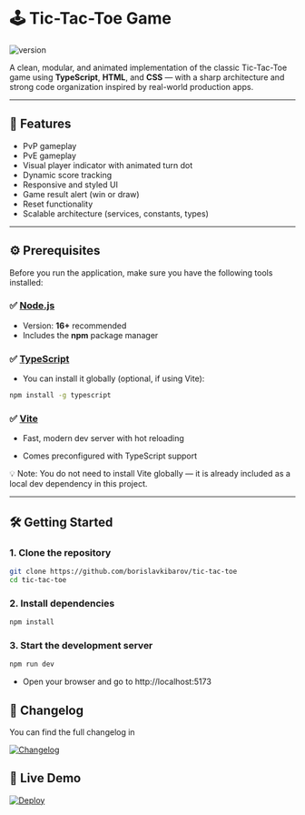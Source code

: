 # 🕹️ Tic-Tac-Toe Game

![version](https://img.shields.io/badge/version-1.1.0-blue.svg)

A clean, modular, and animated implementation of the classic Tic-Tac-Toe game using **TypeScript**, **HTML**, and **CSS** — with a sharp architecture and strong code organization inspired by real-world production apps.

---

## 🚀 Features

- PvP gameplay
- PvE gameplay
- Visual player indicator with animated turn dot
- Dynamic score tracking
- Responsive and styled UI
- Game result alert (win or draw)
- Reset functionality
- Scalable architecture (services, constants, types)

---

## ⚙️ Prerequisites

Before you run the application, make sure you have the following tools installed:

### ✅ [Node.js](https://nodejs.org/)
- Version: **16+** recommended
- Includes the **npm** package manager

### ✅ [TypeScript](https://www.typescriptlang.org/)
- You can install it globally (optional, if using Vite):

```bash
npm install -g typescript
```

### ✅ [Vite](https://vite.dev)
- Fast, modern dev server with hot reloading

- Comes preconfigured with TypeScript support

💡 Note: You do not need to install Vite globally — it is already included as a local dev dependency in this project.

---

## 🛠️ Getting Started

### 1. Clone the repository

```bash
git clone https://github.com/borislavkibarov/tic-tac-toe
cd tic-tac-toe
```

### 2. Install dependencies

```bash
npm install
```

### 3. Start the development server

```bash
npm run dev
```

- Open your browser and go to http://localhost:5173

## 📄 Changelog

You can find the full changelog in 

[![Changelog](https://img.shields.io/badge/changelog-md-blue)](./CHANGELOG.md)

## 🔗 Live Demo

[![Deploy](https://img.shields.io/badge/demo-live-brightgreen?style=flat&logo=github)](https://borislavkibarov.github.io/tic-tac-toe/)